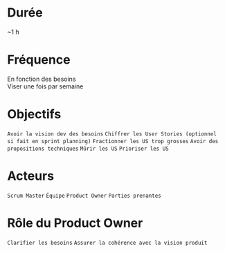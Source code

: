 # Durée

~1 h

# Fréquence

En fonction des besoins   
Viser une fois par semaine

# Objectifs

`Avoir la vision dev des besoins`
`Chiffrer les User Stories
(optionnel si fait en sprint planning)`
`Fractionner les US trop grosses`
`Avoir des propositions techniques`
`Mûrir les US`
`Prioriser les US`

# Acteurs

`Scrum Master`
`Équipe`
`Product Owner`
`Parties prenantes`

 # Rôle du Product Owner

`Clarifier les besoins`
`Assurer la cohérence avec la vision produit`
